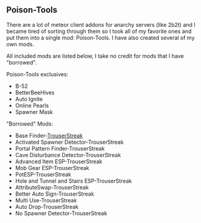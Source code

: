 ## Poison-Tools

There are a lot of meteor client addons for anarchy servers (like 2b2t) and I became tired of sorting through them so I took all of my favorite ones and put them into a single mod: Poison-Tools. I have also created several of my own mods.

All included mods are listed below, I take no credit for mods that I have "borrowed".

Poison-Tools exclusives:
- B-52
- BetterBeeHives
- Auto Ignite
- Online Pearls
- Spawner Mask

"Borrowed" Mods:
- Base Finder-[TrouserStreak](https://github.com/etianl/Trouser-Streak?tab=readme-ov-file)
- Activated Spawner Detector-TrouserStreak
- Portal Pattern Finder-TrouserStreak
- Cave Disturbance Detector-TrouserStreak
- Advanced Item ESP-TrouserStreak
- Mob Gear ESP-TrouserStreak
- PotESP-TrouserStreak
- Hole and Tunnel and Stairs ESP-TrouserStreak
- AttributeSwap-TrouserStreak
- Better Auto Sign-TrouserStreak
- Multi Use-TrouserStreak
- Auto Drop-TrouserStreak
- No Spawner Detector-TrouserStreak
